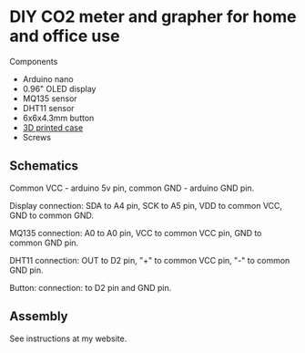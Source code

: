 # DIY CO2 meter and grapher for home and office use

Components

- Arduino nano
- 0.96" OLED display
- MQ135 sensor
- DHT11 sensor
- 6x6x4.3mm button
- [3D printed case](https://www.thingiverse.com/thing:5259637)
- Screws

## Schematics

Common VCC - arduino 5v pin, common GND - arduino GND pin.

Display connection: SDA to A4 pin, SCK to A5 pin, VDD to common VCC, GND to common GND.

MQ135 connection: A0 to A0 pin, VCC to common VCC pin, GND to common GND pin.

DHT11 connection: OUT to D2 pin, "+" to common VCC pin, "-" to common GND pin.

Button: connection: to D2 pin and GND pin.

## Assembly

See instructions at my website.